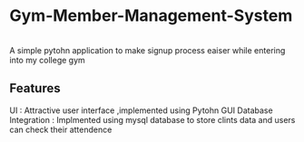 <h1>Gym-Member-Management-System</h1>
<br>
A simple pytohn application to make signup process eaiser while entering into my college gym
<br>
<h2> Features</h2>
UI : Attractive user interface ,implemented using Pytohn GUI
Database Integration : Implmented using mysql database to store clints data and users can check their attendence

